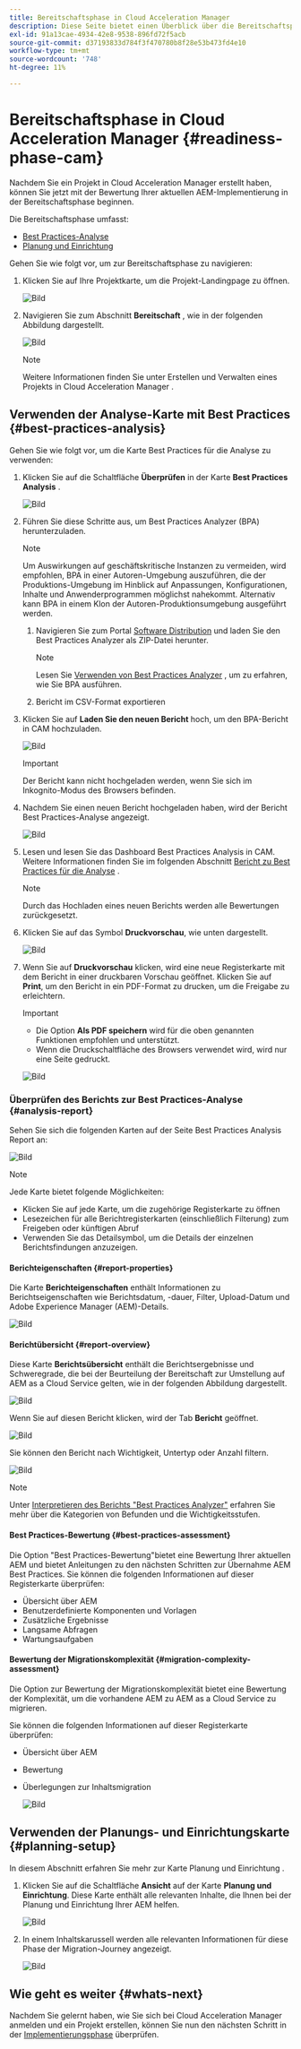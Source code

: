 ```yaml
---
title: Bereitschaftsphase in Cloud Acceleration Manager
description: Diese Seite bietet einen Überblick über die Bereitschaftsphase in Cloud Acceleration Manager.
exl-id: 91a13cae-4934-42e8-9538-896fd72f5acb
source-git-commit: d37193833d784f3f470780b8f28e53b473fd4e10
workflow-type: tm+mt
source-wordcount: '748'
ht-degree: 11%

---
```


# Bereitschaftsphase in Cloud Acceleration Manager {#readiness-phase-cam}

Nachdem Sie ein Projekt in Cloud Acceleration Manager erstellt haben, können Sie jetzt mit der Bewertung Ihrer aktuellen AEM-Implementierung in der Bereitschaftsphase beginnen.

Die Bereitschaftsphase umfasst:

* [Best Practices-Analyse](#best-practices-analysis)
* [Planung und Einrichtung](#planning-setup)

Gehen Sie wie folgt vor, um zur Bereitschaftsphase zu navigieren:

1. Klicken Sie auf Ihre Projektkarte, um die Projekt-Landingpage zu öffnen.

   ![Bild](/help/move-to-cloud-service/cloud-acceleration-manager/assets/cam-landing1.png)

1. Navigieren Sie zum Abschnitt **Bereitschaft** , wie in der folgenden Abbildung dargestellt.

   ![Bild](/help/move-to-cloud-service/cloud-acceleration-manager/assets/readiness-1.png)

   >[!NOTE]
   >Weitere Informationen finden Sie unter Erstellen und Verwalten eines Projekts in Cloud Acceleration Manager .

## Verwenden der Analyse-Karte mit Best Practices {#best-practices-analysis}

Gehen Sie wie folgt vor, um die Karte Best Practices für die Analyse zu verwenden:

1. Klicken Sie auf die Schaltfläche **Überprüfen** in der Karte **Best Practices Analysis** .

   ![Bild](/help/move-to-cloud-service/cloud-acceleration-manager/assets/readiness-2.png)

1. Führen Sie diese Schritte aus, um Best Practices Analyzer (BPA) herunterzuladen.

   >[!NOTE]
   >Um Auswirkungen auf geschäftskritische Instanzen zu vermeiden, wird empfohlen, BPA in einer Autoren-Umgebung auszuführen, die der Produktions-Umgebung im Hinblick auf Anpassungen, Konfigurationen, Inhalte und Anwenderprogrammen möglichst nahekommt. Alternativ kann BPA in einem Klon der Autoren-Produktionsumgebung ausgeführt werden.

   1. Navigieren Sie zum Portal [Software Distribution](https://experience.adobe.com/#/downloads/content/software-distribution/en/aemcloud.html) und laden Sie den Best Practices Analyzer als ZIP-Datei herunter.

      >[!NOTE]
      >Lesen Sie [Verwenden von Best Practices Analyzer](https://experienceleague.adobe.com/docs/experience-manager-cloud-service/moving/cloud-migration/best-practices-analyzer/using-best-practices-analyzer.html?lang=en#imp-considerations) , um zu erfahren, wie Sie BPA ausführen.

   1. Bericht im CSV-Format exportieren

1. Klicken Sie auf **Laden Sie den neuen Bericht** hoch, um den BPA-Bericht in CAM hochzuladen.

   ![Bild](/help/move-to-cloud-service/cloud-acceleration-manager/assets/readiness-3.png)

   >[!IMPORTANT]
   >Der Bericht kann nicht hochgeladen werden, wenn Sie sich im Inkognito-Modus des Browsers befinden.

1. Nachdem Sie einen neuen Bericht hochgeladen haben, wird der Bericht Best Practices-Analyse angezeigt.

   ![Bild](/help/move-to-cloud-service/cloud-acceleration-manager/assets/cam-bpareport.png)

1. Lesen und lesen Sie das Dashboard Best Practices Analysis in CAM. Weitere Informationen finden Sie im folgenden Abschnitt [Bericht zu Best Practices für die Analyse](#analysis-report) .

   >[!NOTE]
   >Durch das Hochladen eines neuen Berichts werden alle Bewertungen zurückgesetzt.

1. Klicken Sie auf das Symbol **Druckvorschau**, wie unten dargestellt.

   ![Bild](/help/move-to-cloud-service/best-practices-analyzer/assets/bpa-printpreview1.png)

1. Wenn Sie auf **Druckvorschau** klicken, wird eine neue Registerkarte mit dem Bericht in einer druckbaren Vorschau geöffnet. Klicken Sie auf **Print**, um den Bericht in ein PDF-Format zu drucken, um die Freigabe zu erleichtern.

   >[!IMPORTANT]
   >* Die Option **Als PDF speichern** wird für die oben genannten Funktionen empfohlen und unterstützt.
   >* Wenn die Druckschaltfläche des Browsers verwendet wird, wird nur eine Seite gedruckt.


   ![Bild](/help/move-to-cloud-service/best-practices-analyzer/assets/bpa-printpreview2.png)

### Überprüfen des Berichts zur Best Practices-Analyse {#analysis-report}

Sehen Sie sich die folgenden Karten auf der Seite Best Practices Analysis Report an:

![Bild](/help/move-to-cloud-service/cloud-acceleration-manager/assets/cam-bpareport.png)

>[!NOTE]
> Jede Karte bietet folgende Möglichkeiten:
>* Klicken Sie auf jede Karte, um die zugehörige Registerkarte zu öffnen
>* Lesezeichen für alle Berichtregisterkarten (einschließlich Filterung) zum Freigeben oder künftigen Abruf
>* Verwenden Sie das Detailsymbol, um die Details der einzelnen Berichtsfindungen anzuzeigen.


#### Berichteigenschaften {#report-properties}

Die Karte **Berichteigenschaften** enthält Informationen zu Berichtseigenschaften wie Berichtsdatum, -dauer, Filter, Upload-Datum und Adobe Experience Manager (AEM)-Details.

![Bild](/help/move-to-cloud-service/cloud-acceleration-manager/assets/report-properties.png)

#### Berichtübersicht {#report-overview}

Diese Karte **Berichtsübersicht** enthält die Berichtsergebnisse und Schweregrade, die bei der Beurteilung der Bereitschaft zur Umstellung auf AEM as a Cloud Service gelten, wie in der folgenden Abbildung dargestellt.

![Bild](/help/move-to-cloud-service/cloud-acceleration-manager/assets/report-overview.png)

Wenn Sie auf diesen Bericht klicken, wird der Tab **Bericht** geöffnet.

![Bild](/help/move-to-cloud-service/cloud-acceleration-manager/assets/report-overview2.png)

Sie können den Bericht nach Wichtigkeit, Untertyp oder Anzahl filtern.

![Bild](/help/move-to-cloud-service/cloud-acceleration-manager/assets/report-overview3.png)

>[!NOTE]
>Unter [Interpretieren des Berichts &quot;Best Practices Analyzer&quot;](https://experienceleague.adobe.com/docs/experience-manager-cloud-service/moving/cloud-migration/best-practices-analyzer/using-best-practices-analyzer.html?lang=en) erfahren Sie mehr über die Kategorien von Befunden und die Wichtigkeitsstufen.

#### Best Practices-Bewertung {#best-practices-assessment}

Die Option &quot;Best Practices-Bewertung&quot;bietet eine Bewertung Ihrer aktuellen AEM und bietet Anleitungen zu den nächsten Schritten zur Übernahme AEM Best Practices. Sie können die folgenden Informationen auf dieser Registerkarte überprüfen:

* Übersicht über AEM
* Benutzerdefinierte Komponenten und Vorlagen
* Zusätzliche Ergebnisse
* Langsame Abfragen
* Wartungsaufgaben

#### Bewertung der Migrationskomplexität {#migration-complexity-assessment}

Die Option zur Bewertung der Migrationskomplexität bietet eine Bewertung der Komplexität, um die vorhandene AEM zu AEM as a Cloud Service zu migrieren.

Sie können die folgenden Informationen auf dieser Registerkarte überprüfen:

* Übersicht über AEM
* Bewertung
* Überlegungen zur Inhaltsmigration

   ![Bild](/help/move-to-cloud-service/cloud-acceleration-manager/assets/migration-complexity-1.png)

## Verwenden der Planungs- und Einrichtungskarte {#planning-setup}

In diesem Abschnitt erfahren Sie mehr zur Karte Planung und Einrichtung .

1. Klicken Sie auf die Schaltfläche **Ansicht** auf der Karte **Planung und Einrichtung**. Diese Karte enthält alle relevanten Inhalte, die Ihnen bei der Planung und Einrichtung Ihrer AEM helfen.

   ![Bild](/help/move-to-cloud-service/cloud-acceleration-manager/assets/readiness-view.png)

1. In einem Inhaltskarussell werden alle relevanten Informationen für diese Phase der Migration-Journey angezeigt.

   ![Bild](/help/move-to-cloud-service/cloud-acceleration-manager/assets/readiness-5-planning.png)

## Wie geht es weiter {#whats-next}

Nachdem Sie gelernt haben, wie Sie sich bei Cloud Acceleration Manager anmelden und ein Projekt erstellen, können Sie nun den nächsten Schritt in der [Implementierungsphase](https://experienceleague.adobe.com/docs/experience-manager-cloud-service/moving/cloud-acceleration-manager/using-cam/cam-implementation-phase.html?lang=en) überprüfen.
